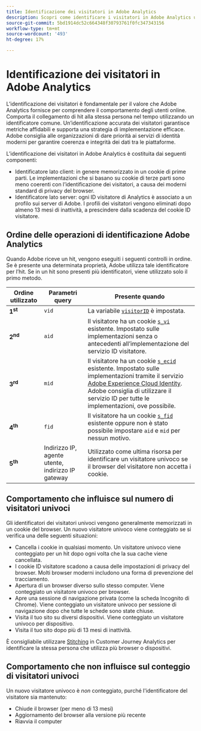 ```yaml
---
title: Identificazione dei visitatori in Adobe Analytics
description: Scopri come identificare i visitatori in Adobe Analytics utilizzando le best practice più recenti.
source-git-commit: 5bd1914dc52c664348f30793761f0fc347343156
workflow-type: tm+mt
source-wordcount: '493'
ht-degree: 17%

---
```


# Identificazione dei visitatori in Adobe Analytics

L’identificazione dei visitatori è fondamentale per il valore che Adobe Analytics fornisce per comprendere il comportamento degli utenti online. Comporta il collegamento di hit alla stessa persona nel tempo utilizzando un identificatore comune. Un’identificazione accurata dei visitatori garantisce metriche affidabili e supporta una strategia di implementazione efficace. Adobe consiglia alle organizzazioni di dare priorità ai servizi di identità moderni per garantire coerenza e integrità dei dati tra le piattaforme.

L’identificazione dei visitatori in Adobe Analytics è costituita dai seguenti componenti:

* Identificatore lato client: in genere memorizzato in un cookie di prime parti. Le implementazioni che si basano su cookie di terze parti sono meno coerenti con l’identificazione dei visitatori, a causa dei moderni standard di privacy del browser.
* Identificatore lato server: ogni ID visitatore di Analytics è associato a un profilo sui server di Adobe. I profili dei visitatori vengono eliminati dopo almeno 13 mesi di inattività, a prescindere dalla scadenza del cookie ID visitatore.

## Ordine delle operazioni di identificazione Adobe Analytics

Quando Adobe riceve un hit, vengono eseguiti i seguenti controlli in ordine. Se è presente una determinata proprietà, Adobe utilizza tale identificatore per l’hit. Se in un hit sono presenti più identificatori, viene utilizzato solo il primo metodo.

| Ordine utilizzato | Parametri query | Presente quando |
|---|---|---|
| **1<sup>st</sup>** | `vid` | La variabile [`visitorID`](/help/implement/vars/config-vars/visitorid.md) è impostata. |
| **2<sup>nd</sup>** | `aid` | Il visitatore ha un cookie [`s_vi`](https://experienceleague.adobe.com/docs/core-services/interface/ec-cookies/cookies-analytics.html?lang=it) esistente. Impostato sulle implementazioni senza o antecedenti all’implementazione del servizio ID visitatore. |
| **3<sup>rd</sup>** | `mid` | Il visitatore ha un cookie [`s_ecid`](https://experienceleague.adobe.com/docs/core-services/interface/ec-cookies/cookies-analytics.html?lang=it) esistente. Impostato sulle implementazioni tramite il servizio [Adobe Experience Cloud Identity](https://experienceleague.adobe.com/docs/id-service/using/home.html?lang=it). Adobe consiglia di utilizzare il servizio ID per tutte le implementazioni, ove possibile. |
| **4<sup>th</sup>** | `fid` | Il visitatore ha un cookie [`s_fid`](https://experienceleague.adobe.com/docs/core-services/interface/ec-cookies/cookies-analytics.html?lang=it) esistente oppure non è stato possibile impostare `aid` e `mid` per nessun motivo. |
| **5<sup>th</sup>** | Indirizzo IP, agente utente, indirizzo IP gateway | Utilizzato come ultima risorsa per identificare un visitatore univoco se il browser del visitatore non accetta i cookie. |

## Comportamento che influisce sul numero di visitatori univoci

Gli identificatori dei visitatori univoci vengono generalmente memorizzati in un cookie del browser. Un nuovo visitatore univoco viene conteggiato se si verifica una delle seguenti situazioni:

* Cancella i cookie in qualsiasi momento. Un visitatore univoco viene conteggiato per un hit dopo ogni volta che la sua cache viene cancellata.
* I cookie ID visitatore scadono a causa delle impostazioni di privacy del browser. Molti browser moderni includono una forma di prevenzione del tracciamento.
* Apertura di un browser diverso sullo stesso computer. Viene conteggiato un visitatore univoco per browser.
* Apre una sessione di navigazione privata (come la scheda Incognito di Chrome). Viene conteggiato un visitatore univoco per sessione di navigazione dopo che tutte le schede sono state chiuse.
* Visita il tuo sito su diversi dispositivi. Viene conteggiato un visitatore univoco per dispositivo.
* Visita il tuo sito dopo più di 13 mesi di inattività.

È consigliabile utilizzare [Stitching](https://experienceleague.adobe.com/it/docs/analytics-platform/using/stitching/overview) in Customer Journey Analytics per identificare la stessa persona che utilizza più browser o dispositivi.

## Comportamento che non influisce sul conteggio di visitatori univoci

Un nuovo visitatore univoco è *non* conteggiato, purché l&#39;identificatore del visitatore sia mantenuto:

* Chiude il browser (per meno di 13 mesi)
* Aggiornamento del browser alla versione più recente
* Riavvia il computer
